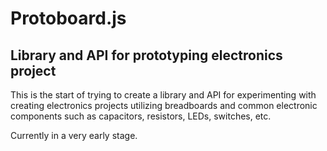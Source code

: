 # Protoboard.js
## Library and API for prototyping electronics project

This is the start of trying to create a library and API for experimenting
with creating electronics projects utilizing breadboards and common electronic
components such as capacitors, resistors, LEDs, switches, etc.

Currently in a very early stage.
